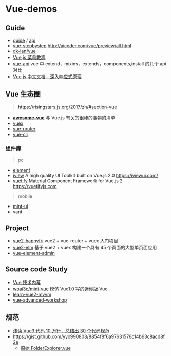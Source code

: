 # Vue-demos

## Guide

- [guide](https://cn.vuejs.org/v2/guide/) / [api](https://cn.vuejs.org/v2/api/)
- [vue-stepbystep](https://github.com/malun666/vue-stepbystep) http://aicoder.com/vue/preview/all.html
- [dk-lan/vue](https://github.com/dk-lan/vue)
- [Vue.js 菜鸟教程](http://www.runoob.com/vue2/vue-tutorial.html)
- [vue-api](https://github.com/lanzhsh/vue-api) vue 中 extend，mixins，extends，components,install 的几个 api 对比
- [Vue.js 中文文档 - 深入响应式原理](https://vuejs.bootcss.com/guide/reactivity.html)

## Vue 生态圈

> https://risingstars.js.org/2017/zh/#section-vue

- [**awesome-vue**](https://github.com/vuejs/awesome-vue) 与 Vue.js 有关的很棒的事物的清单
- [vuex](https://github.com/vuejs/vuex)
- [vue-router](https://github.com/vuejs/vue-router)
- [vue-cli](https://github.com/vuejs/vue-cli)

### 组件库

> pc

- [element](https://github.com/ElemeFE/element)
- [iview](https://github.com/iview/iview) A high quality UI Toolkit built on Vue.js 2.0 https://iviewui.com/
- [vuetify](https://github.com/vuetifyjs/vuetify) Material Component Framework for Vue.js 2 https://vuetifyjs.com

> mobile

- [mint-ui](https://github.com/ElemeFE/mint-ui/)
- vant

## Project

- [vue2-happyfri](https://github.com/bailicangdu/vue2-happyfri) vue2 + vue-router + vuex 入门项目
- [vue2-elm](https://github.com/bailicangdu/vue2-elm)
  基于 vue2 + vuex 构建一个具有 45 个页面的大型单页面应用
- [vue-element-admin](https://github.com/PanJiaChen/vue-element-admin)

## Source code Study

- [Vue 技术内幕](http://hcysun.me/vue-design/)
- [woai3c/mini-vue](https://github.com/woai3c/mini-vue) 模仿 Vue1.0 写的迷你版 Vue
- [learn-vue2-mvvm](https://github.com/wangfupeng1988/learn-vue2-mvvm)
- [vue-advanced-workshop](https://vue-course-doc.vercel.app/)

## 规范

- [浅读 Vue3 代码 10 万行，总结出 30 个代码规范](https://juejin.cn/post/7402811750771851275)
- https://gist.github.com/yyx990803/8854f8f6a97631576c14b63c8acd8f2e
  - [原始 FolderExplorer.vue](https://github.com/vuejs/vue-cli/blob/a09407dd5b9f18ace7501ddb603b95e31d6d93c0/packages/@vue/cli-ui/src/components/folder/FolderExplorer.vue#L198-L404)
